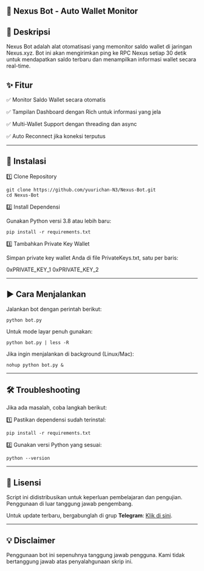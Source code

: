 ## 🚀 Nexus Bot - Auto Wallet Monitor

## 📌 Deskripsi

Nexus Bot adalah alat otomatisasi yang memonitor saldo wallet di jaringan Nexus.xyz. Bot ini akan mengirimkan ping ke RPC Nexus setiap 30 detik untuk mendapatkan saldo terbaru dan menampilkan informasi wallet secara real-time.

## ✨ Fitur

✅ Monitor Saldo Wallet secara otomatis

✅ Tampilan Dashboard dengan Rich untuk informasi yang jela

✅ Multi-Wallet Support dengan threading dan async

✅ Auto Reconnect jika koneksi terputus


---

## 🔧 Instalasi

1️⃣ Clone Repository

```
git clone https://github.com/yuurichan-N3/Nexus-Bot.git
cd Nexus-Bot
```


2️⃣ Install Dependensi

Gunakan Python versi 3.8 atau lebih baru:

```
pip install -r requirements.txt
```

3️⃣ Tambahkan Private Key Wallet

Simpan private key wallet Anda di file PrivateKeys.txt, satu per baris:

0xPRIVATE_KEY_1
0xPRIVATE_KEY_2


---

## ▶️ Cara Menjalankan

Jalankan bot dengan perintah berikut:

```
python bot.py
```

Untuk mode layar penuh gunakan:

```
python bot.py | less -R
```

Jika ingin menjalankan di background (Linux/Mac):

```
nohup python bot.py &
```

---

## 🛠 Troubleshooting

Jika ada masalah, coba langkah berikut:

1️⃣ Pastikan dependensi sudah terinstal:

```
pip install -r requirements.txt
```

2️⃣ Gunakan versi Python yang sesuai:

```
python --version
```


---


## 📜 Lisensi  

Script ini didistribusikan untuk keperluan pembelajaran dan pengujian. Penggunaan di luar tanggung jawab pengembang.  

Untuk update terbaru, bergabunglah di grup **Telegram**: [Klik di sini](https://t.me/sentineldiscus).


---

## 💡 Disclaimer
Penggunaan bot ini sepenuhnya tanggung jawab pengguna. Kami tidak bertanggung jawab atas penyalahgunaan skrip ini.
